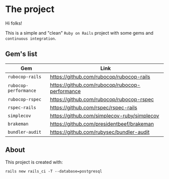 # The project
Hi folks!

This is a simple and "clean" `Ruby on Rails` project with some gems and `continuous integration`.

## Gem's list
| Gem | Link |
| --- | --- |
| `rubocop-rails` | https://github.com/rubocop/rubocop-rails |
| `rubocop-performance` | https://github.com/rubocop/rubocop-performance |
| `rubocop-rspec` | https://github.com/rubocop/rubocop-rspec |
| `rspec-rails` | https://github.com/rspec/rspec-rails |
| `simplecov` | https://github.com/simplecov-ruby/simplecov |
| `brakeman` | https://github.com/presidentbeef/brakeman |
| `bundler-audit` | https://github.com/rubysec/bundler-audit |

## About

This project is created with:
```
rails new rails_ci -T --database=postgresql
```
